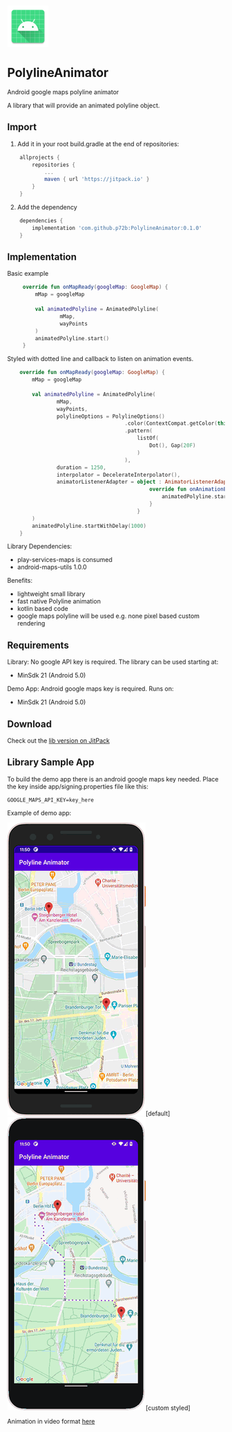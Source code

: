 ![PolylineAnimator](assets/ic_launcher.png)

# PolylineAnimator
Android google maps polyline animator

A library that will provide an animated polyline object.

## Import

1. Add it in your root build.gradle at the end of repositories:
```gradle
    allprojects {
        repositories {
            ...
            maven { url 'https://jitpack.io' }
        }
    }
 ```
2. Add the dependency
```gradle
    dependencies {
        implementation 'com.github.p72b:PolylineAnimator:0.1.0'
    }
 ```

## Implementation

Basic example
```kotlin
     override fun onMapReady(googleMap: GoogleMap) {
         mMap = googleMap

         val animatedPolyline = AnimatedPolyline(
                 mMap,
                 wayPoints
         )
         animatedPolyline.start()
     }
 ```
Styled with dotted line and callback to listen on animation events.
```kotlin
    override fun onMapReady(googleMap: GoogleMap) {
        mMap = googleMap

        val animatedPolyline = AnimatedPolyline(
                mMap,
                wayPoints,
                polylineOptions = PolylineOptions()
                                      .color(ContextCompat.getColor(this, R.color.colorPrimary))
                                      .pattern(
                                          listOf(
                                              Dot(), Gap(20F)
                                          )
                                      ),
                duration = 1250,
                interpolator = DecelerateInterpolator(),
                animatorListenerAdapter = object : AnimatorListenerAdapter() {
                                              override fun onAnimationEnd(animation: Animator) {
                                                  animatedPolyline.start() // e.g. endless animation
                                              }
                                          }
        )
        animatedPolyline.startWithDelay(1000)
    }
```

Library Dependencies:
- play-services-maps is consumed
- android-maps-utils 1.0.0

Benefits:
- lightweight small library
- fast native Polyline animation
- kotlin based code
- google maps polyline will be used e.g. none pixel based custom rendering

## Requirements

Library: No google API key is required. The library can be used starting at:
- MinSdk 21 (Android 5.0)

Demo App: Android google maps key is required. Runs on:
- MinSdk 21 (Android 5.0)

## Download

Check out the <a href="https://jitpack.io/#P72B/PolylineAnimator" download>lib version on JitPack</a>

## Library Sample App

To build the demo app there is an android google maps key needed. Place the key inside app/signing.properties file like this:
```
GOOGLE_MAPS_API_KEY=key_here
```

Example of demo app:

![DemoApp](assets/default.gif)[default]
![DemoApp](assets/dotted.gif)[custom styled]

Animation in video format <a href="https://github.com/P72B/PolylineAnimator/tree/main/assets">here</a>